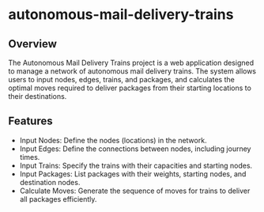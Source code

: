 # autonomous-mail-delivery-trains

## Overview
The Autonomous Mail Delivery Trains project is a web application designed to manage a network of autonomous mail delivery trains. The system allows users to input nodes, edges, trains, and packages, and calculates the optimal moves required to deliver packages from their starting locations to their destinations.

## Features
- Input Nodes: Define the nodes (locations) in the network.
- Input Edges: Define the connections between nodes, including journey times.
- Input Trains: Specify the trains with their capacities and starting nodes.
- Input Packages: List packages with their weights, starting nodes, and destination nodes.
- Calculate Moves: Generate the sequence of moves for trains to deliver all packages efficiently.
